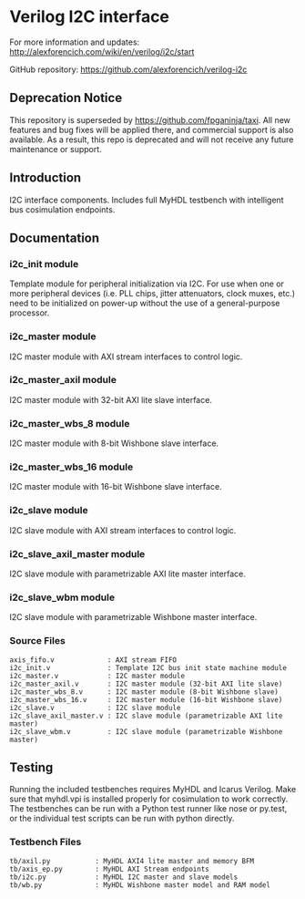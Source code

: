 # Verilog I2C interface

For more information and updates: http://alexforencich.com/wiki/en/verilog/i2c/start

GitHub repository: https://github.com/alexforencich/verilog-i2c

## Deprecation Notice

This repository is superseded by https://github.com/fpganinja/taxi.  All new features and bug fixes will be applied there, and commercial support is also available.  As a result, this repo is deprecated and will not receive any future maintenance or support.

## Introduction

I2C interface components.  Includes full MyHDL testbench with intelligent bus
cosimulation endpoints.

## Documentation

### i2c_init module

Template module for peripheral initialization via I2C.  For use when one or
more peripheral devices (i.e. PLL chips, jitter attenuators, clock muxes,
etc.) need to be initialized on power-up without the use of a general-purpose
processor.

### i2c_master module

I2C master module with AXI stream interfaces to control logic.

### i2c_master_axil module

I2C master module with 32-bit AXI lite slave interface.

### i2c_master_wbs_8 module

I2C master module with 8-bit Wishbone slave interface.

### i2c_master_wbs_16 module

I2C master module with 16-bit Wishbone slave interface.

### i2c_slave module

I2C slave module with AXI stream interfaces to control logic.

### i2c_slave_axil_master module

I2C slave module with parametrizable AXI lite master interface.

### i2c_slave_wbm module

I2C slave module with parametrizable Wishbone master interface.


### Source Files

    axis_fifo.v             : AXI stream FIFO
    i2c_init.v              : Template I2C bus init state machine module
    i2c_master.v            : I2C master module
    i2c_master_axil.v       : I2C master module (32-bit AXI lite slave)
    i2c_master_wbs_8.v      : I2C master module (8-bit Wishbone slave)
    i2c_master_wbs_16.v     : I2C master module (16-bit Wishbone slave)
    i2c_slave.v             : I2C slave module
    i2c_slave_axil_master.v : I2C slave module (parametrizable AXI lite master)
    i2c_slave_wbm.v         : I2C slave module (parametrizable Wishbone master)

## Testing

Running the included testbenches requires MyHDL and Icarus Verilog.  Make sure
that myhdl.vpi is installed properly for cosimulation to work correctly.  The
testbenches can be run with a Python test runner like nose or py.test, or the
individual test scripts can be run with python directly.

### Testbench Files

    tb/axil.py           : MyHDL AXI4 lite master and memory BFM
    tb/axis_ep.py        : MyHDL AXI Stream endpoints
    tb/i2c.py            : MyHDL I2C master and slave models
    tb/wb.py             : MyHDL Wishbone master model and RAM model
